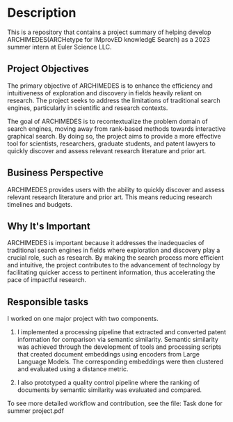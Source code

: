 # Description
This is a repository that contains a project summary of helping develop ARCHIMEDES(ARCHetype for IMprovED knowledgE Search) as a 2023 summer intern at Euler Science LLC. 

## **Project Objectives**
The primary objective of ARCHIMEDES is to enhance the efficiency and intuitiveness of exploration and discovery in fields heavily reliant on research. The project seeks to address the limitations of traditional search engines, particularly in scientific and research contexts.

The goal of ARCHIMEDES is to recontextualize the problem domain of search engines, moving away from rank-based methods towards interactive graphical search. By doing so, the project aims to provide a more effective tool for scientists, researchers, graduate students, and patent lawyers to quickly discover and assess relevant research literature and prior art.

## **Business Perspective**
ARCHIMEDES provides users with the ability to quickly discover and assess relevant research literature and prior art. This means reducing research timelines and budgets.


## **Why It's Important**
ARCHIMEDES is important because it addresses the inadequacies of traditional search engines in fields where exploration and discovery play a crucial role, such as research. By making the search process more efficient and intuitive, the project contributes to the advancement of technology by facilitating quicker access to pertinent information, thus accelerating the pace of impactful research.

## Responsible tasks
I worked on one major project with two components. 

1. I implemented a processing pipeline that extracted and converted patent information for comparison via semantic similarity. 
Semantic similarity was achieved through the development of tools and processing scripts that created document embeddings using  encoders from Large Language Models. 
The corresponding embeddings were then clustered and evaluated using a distance metric. 

2. I also prototyped a quality control pipeline where the ranking of documents by semantic similarity was evaluated and compared.

To see more detailed workflow and contribution, see the file: Task done for summer project.pdf
